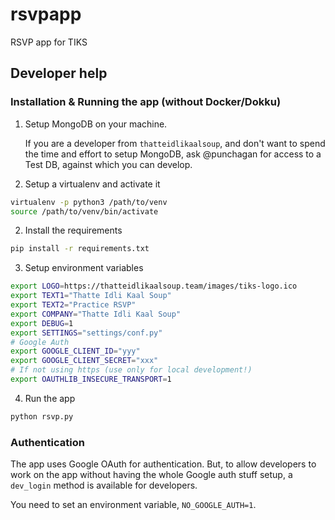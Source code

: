 # rsvpapp

RSVP app for TIKS

## Developer help

### Installation & Running the app (without Docker/Dokku)

1. Setup MongoDB on your machine.

   If you are a developer from `thatteidlikaalsoup`, and don't want to spend the
   time and effort to setup MongoDB, ask @punchagan for access to a Test DB,
   against which you can develop.

1. Setup a virtualenv and activate it

```sh
virtualenv -p python3 /path/to/venv
source /path/to/venv/bin/activate
```

2. Install the requirements

```sh
pip install -r requirements.txt
```

3. Setup environment variables

```sh
export LOGO=https://thatteidlikaalsoup.team/images/tiks-logo.ico
export TEXT1="Thatte Idli Kaal Soup"
export TEXT2="Practice RSVP"
export COMPANY="Thatte Idli Kaal Soup"
export DEBUG=1
export SETTINGS="settings/conf.py"
# Google Auth
export GOOGLE_CLIENT_ID="yyy"
export GOOGLE_CLIENT_SECRET="xxx"
# If not using https (use only for local development!)
export OAUTHLIB_INSECURE_TRANSPORT=1
```

4. Run the app

```sh
python rsvp.py
```

### Authentication

The app uses Google OAuth for authentication. But, to allow developers to work
on the app without having the whole Google auth stuff setup, a `dev_login`
method is available for developers.

You need to set an environment variable, `NO_GOOGLE_AUTH=1`.

